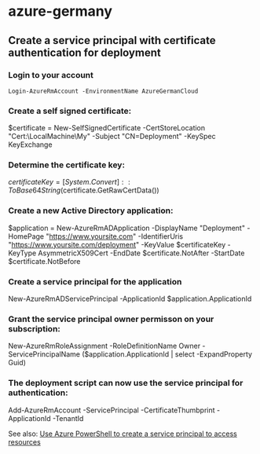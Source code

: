 # azure-germany
## Create a service principal with certificate authentication for deployment
### Login to your account
    Login-AzureRmAccount -EnvironmentName AzureGermanCloud

### Create a self signed certificate:
$certificate = New-SelfSignedCertificate -CertStoreLocation "Cert:\LocalMachine\My" -Subject "CN=Deployment" -KeySpec KeyExchange

### Determine the certificate key:
$certificateKey = [System.Convert]::ToBase64String($certificate.GetRawCertData())

### Create a new Active Directory application:
$application = New-AzureRmADApplication -DisplayName "Deployment" -HomePage "https://www.yoursite.com" -IdentifierUris "https://www.yoursite.com/deployment" -KeyValue $certificateKey -KeyType AsymmetricX509Cert -EndDate $certificate.NotAfter -StartDate $certificate.NotBefore      

### Create a service principal for the application
New-AzureRmADServicePrincipal -ApplicationId $application.ApplicationId

### Grant the service principal owner permisson on your subscription:
New-AzureRmRoleAssignment -RoleDefinitionName Owner -ServicePrincipalName ($application.ApplicationId | select -ExpandProperty Guid)

### The deployment script can now use the service principal for authentication:
Add-AzureRmAccount -ServicePrincipal -CertificateThumbprint <THUMBPRINT> -ApplicationId <APPID> -TenantId <TENANTID>

See also:
[Use Azure PowerShell to create a service principal to access resources](https://azure.microsoft.com/en-us/documentation/articles/resource-group-authenticate-service-principal/#get-tenant-id)
